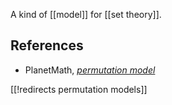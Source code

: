 
A kind of [[model]] for [[set theory]].

## References

* PlanetMath, _[permutation model](http://planetmath.org/permutationmodel)_

[[!redirects permutation models]]
